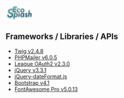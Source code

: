 <img src="assets/img/logo/ecosplash_colored.png" />

Frameworks / Libraries / APIs
------
* [Twig v2.4.8](https://twig.symfony.com/)
* [PHPMailer v6.0.5](https://github.com/PHPMailer/PHPMailer)
* [League OAuth2 v2.3.0](https://github.com/thephpleague/oauth2-client)
* [jQuery v3.3.1](https://jquery.com/)
* [jQuery-dateFormat.js](https://github.com/phstc/jquery-dateFormat)
* [Bootstrap v4.1](https://getbootstrap.com/)
* [FontAwesome Pro v5.0.13](https://fontawesome.com/)
